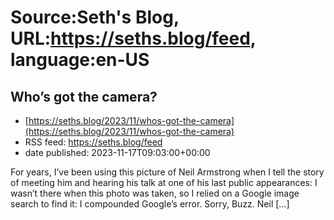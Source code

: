 # Source:Seth's Blog, URL:https://seths.blog/feed, language:en-US

## Who’s got the camera?
 - [https://seths.blog/2023/11/whos-got-the-camera](https://seths.blog/2023/11/whos-got-the-camera)
 - RSS feed: https://seths.blog/feed
 - date published: 2023-11-17T09:03:00+00:00

For years, I&#8217;ve been using this picture of Neil Armstrong when I tell the story of meeting him and hearing his talk at one of his last public appearances: I wasn&#8217;t there when this photo was taken, so I relied on a Google image search to find it: I compounded Google&#8217;s error. Sorry, Buzz. Neil [&#8230;]

